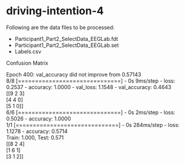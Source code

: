 # driving-intention-4

Following are the data files to be processed:

- Participant1_Part2_SelectData_EEGLab.fdt
- Participant1_Part2_SelectData_EEGLab.set
- Labels.csv

Confusion Matrix

Epoch 400: val_accuracy did not improve from 0.57143 <br>
8/8 [==============================] - 0s 9ms/step - loss: 0.2537 - accuracy: 1.0000 - val_loss: 1.1548 - val_accuracy: 0.4643 <br>
 [[9 2 3]  <br>
   [4 4 0]  <br>
   [5 1 0]] <br>
6/6 [==============================] - 0s 2ms/step - loss: 0.5026 - accuracy: 1.0000  <br>
1/1 [==============================] - 0s 284ms/step - loss: 1.1278 - accuracy: 0.5714  <br>
Train: 1.000, Test: 0.571  <br>
 [[8 2 4]   <br>
  [1 6 1]   <br>
  [3 1 2]]  <br>
 
 
 

